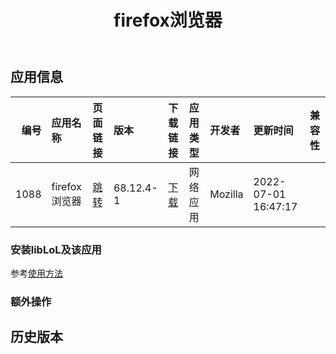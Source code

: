 ﻿---
id: 1088
title: firefox浏览器
toc: true
weight: 1088
---

## 应用信息 
|   编号 | 应用名称       | 页面链接                                        | 版本        | 下载链接                                                                          | 应用类型   | 开发者     | 更新时间                | 兼容性   |
|-----:|:-----------|:--------------------------------------------|:----------|:------------------------------------------------------------------------------|:-------|:--------|:--------------------|:------|
| 1088 | firefox浏览器 | [跳转](http://app.loongapps.cn/#/detail/1088) | 68.12.4-1 | [下载](http://113.24.212.22:8090/upload/file/firefox_68.12.4-1_loongarch64.deb) | 网络应用   | Mozilla | 2022-07-01 16:47:17 |       |
### 安装libLoL及该应用 
参考[使用方法](/docs/usage) 
### 额外操作 


## 历史版本 
 
